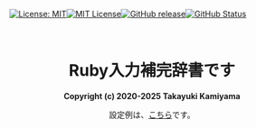 [![License: MIT](https://img.shields.io/badge/License-MIT-yellow.svg)](https://opensource.org/licenses/MIT)[![MIT License](http://img.shields.io/badge/license-MIT-blue.svg?style=flat)](LICENSE)[![GitHub release](https://img.shields.io/github/release/takkii/ruby-dictionary3.svg?style=flat)](GitHub)[![GitHub Status](https://img.shields.io/github/last-commit/takkii/ruby-dictionary3.svg?style=flat)](GitHub)

<br />

<div align="center">
  <p><h1>Ruby入力補完辞書です</h1></p>
  <p><b> Copyright (c) 2020-2025 Takayuki Kamiyama</b></p>
  <p> 設定例は、<a href="https://github.com/takkii/ruby-dict/wiki/manual">こちら</a>です。</p>
</div>

<br />
